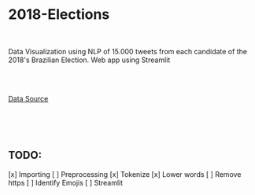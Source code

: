 # 2018-Elections
<br>

Data Visualization using NLP of 15.000 tweets from each candidate of the 2018's Brazilian Election. Web app using Streamlit

<br><br>

[Data Source]()


<br><br><br>

## TODO:

[x] Importing
[ ] Preprocessing
    [x] Tokenize
    [x] Lower words
    [ ] Remove https
    [ ] Identify Emojis
[ ] Streamlit
